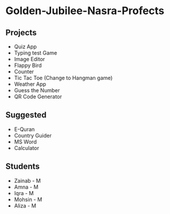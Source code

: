 # Golden-Jubilee-Nasra-Profects

## Projects

- Quiz App
- Typing test Game
- Image Editor
- Flappy Bird
- Counter
- Tic Tac Toe (Change to Hangman game)
- Weather App
- Guess the Number
- QR Code Generator

## Suggested

- E-Quran
- Country Guider
- MS Word
- Calculator
 
## Students

- Zainab - M
- Amna - M
- Iqra - M
- Mohsin - M
- Aliza - M
